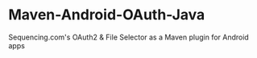 # Maven-Android-OAuth-Java
Sequencing.com's OAuth2 &amp; File Selector as a Maven plugin for Android apps
